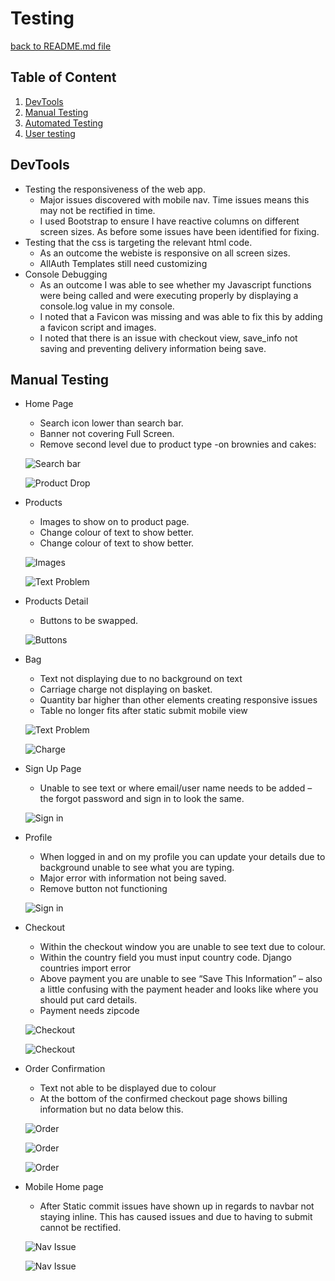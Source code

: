# Testing

[back to README.md file](https://github.com/leeton1412/mile-stone/master/README.md)

## Table of Content

1. [DevTools](#devtools)
2. [Manual Testing](#manual-testing)
3. [Automated Testing](#automated-testing)
4. [User testing](#user-testing)




## DevTools

* Testing the responsiveness of the web app.
    * Major issues discovered with mobile nav. Time issues means this may not be rectified in time.
    * I used Bootstrap to ensure I have reactive columns on different screen sizes. As before some issues have been identified for fixing.
* Testing that the css is targeting the relevant html code.
    * As an outcome the webiste is responsive on all screen sizes.
    * AllAuth Templates still need customizing 
* Console Debugging
    * As an outcome I was able to see whether my Javascript functions were being called and were executing properly by displaying a console.log value in my console.
    * I noted that a Favicon was missing and was able to fix this by adding a favicon script and images. 
    * I noted that there is an issue with checkout view, save_info not saving and preventing delivery information being save.


## Manual Testing

* Home Page
   * Search icon lower than search bar.
   * Banner not covering Full Screen.
   * Remove second level due to product type -on brownies and cakes:

   ![Search bar](https://github.com/leeton1412/mile-stone/blob/master/documentaion/testing/images/Banner_image.png)<br>


   ![Product Drop](https://github.com/leeton1412/mile-stone/blob/master/documentaion/testing/images/Product_drop.png)

* Products
    * Images to show on to product page.
    * Change colour of text to show better.
    * Change colour of text to show better.

    ![Images](https://github.com/leeton1412/mile-stone/blob/master/documentaion/testing/images/Products_with_images_missing.png)<br>


    ![Text Problem](https://github.com/leeton1412/mile-stone/blob/master/documentaion/testing/images/Text_not_showing.png)


* Products Detail
    * Buttons to be swapped. 

    ![Buttons](https://github.com/leeton1412/mile-stone/blob/master/documentaion/testing/images/Buttons_to_be_swapped.png)

* Bag
    * Text not displaying due to no background on text
    * Carriage charge not displaying on basket.
    * Quantity bar higher than other elements creating responsive issues
    * Table no longer fits after static submit mobile view

    ![Text Problem](https://github.com/leeton1412/mile-stone/blob/master/documentaion/testing/images/Text_not_showing_in_basket.png)<br>


    ![Charge](https://github.com/leeton1412/mile-stone/blob/master/documentaion/testing/images/Carrier_charge_on_basket.png)

* Sign Up Page 
    * Unable to see text or where email/user name needs to be added – the forgot password and sign in to look the same.

    ![Sign in](https://github.com/leeton1412/mile-stone/blob/master/documentaion/testing/images/sign_in_page.png)

* Profile 
    * When logged in and on my profile you can update your details due to background unable to see what you are typing.
    * Major error with information not being saved.
    * Remove button not functioning 

    ![Sign in](https://github.com/leeton1412/mile-stone/blob/master/documentaion/testing/images/My_Profile.png)

* Checkout 
    * Within the checkout window you are unable to see text due to colour.
    * Within the country field you must input country code. Django countries import error 
    * Above payment you are unable to see “Save This Information” – also a little confusing with the payment header and looks like where you should put card details.
    * Payment needs zipcode

    ![Checkout](https://github.com/leeton1412/mile-stone/blob/master/documentaion/testing/images/Check_out_window.png)<br>


    ![Checkout](https://github.com/leeton1412/mile-stone/blob/master/documentaion/testing/images/PaymentOnCheckout.png) 

* Order Confirmation
    * Text not able to be displayed due to colour
    * At the bottom of the confirmed checkout page shows billing information but no data below this.

    ![Order](https://github.com/leeton1412/mile-stone/blob/master/documentaion/testing/images/PaymentOnCheckout.png)<br>


    ![Order](https://github.com/leeton1412/mile-stone/blob/master/documentaion/testing/images/ConfirmedOrderPageMarginIssue.png)<br>


    ![Order](https://github.com/leeton1412/mile-stone/blob/master/documentaion/testing/images/ConfirmedOrderPageBillingInformationNoData.png)

* Mobile Home page
    * After Static commit issues have shown up in regards to navbar not staying inline. This has caused issues and due to having to submit cannot be rectified.

    ![Nav Issue](https://github.com/leeton1412/mile-stone/blob/master/documentaion/testing/images/MobileViewHomepage.png)<br>


    ![Nav Issue](https://github.com/leeton1412/mile-stone/blob/master/documentaion/testing/images/MobileViewConfirmationError.png)



















   